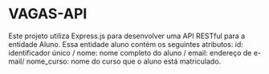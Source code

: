 # VAGAS-API
Este projeto utiliza Express.js para desenvolver uma API RESTful para a entidade Aluno. Essa entidade aluno contém os seguintes atributos:  id: identificador único / nome: nome completo do aluno / email: endereço de e-mail/ nome_curso: nome do curso que o aluno está matriculado.
